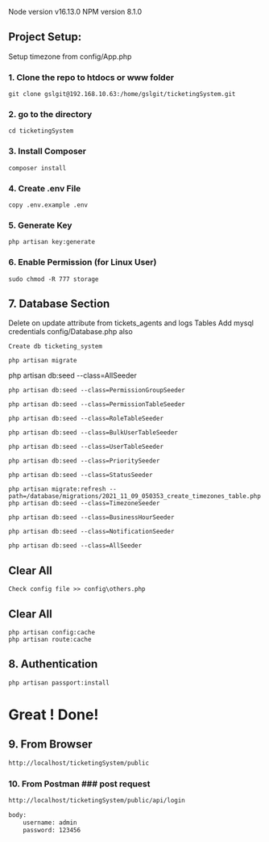 Node version v16.13.0
NPM version 8.1.0

## Project Setup:

Setup timezone from config/App.php

### 1. Clone the repo to htdocs or www folder

```
git clone gslgit@192.168.10.63:/home/gslgit/ticketingSystem.git
```

### 2. go to the directory 
```
cd ticketingSystem
```

### 3. Install Composer
```
composer install
```

### 4. Create .env File
```
copy .env.example .env
```

### 5. Generate Key
```
php artisan key:generate
```

### 6. Enable Permission (for Linux User)

```
sudo chmod -R 777 storage
```

## 7. Database Section
Delete on update attribute from tickets_agents and logs Tables
Add mysql credentials config/Database.php also

```
Create db ticketing_system
```
```
php artisan migrate
```
php artisan db:seed --class=AllSeeder
```
php artisan db:seed --class=PermissionGroupSeeder
```
```
php artisan db:seed --class=PermissionTableSeeder
```
```
php artisan db:seed --class=RoleTableSeeder
```
```
php artisan db:seed --class=BulkUserTableSeeder
```

```
php artisan db:seed --class=UserTableSeeder
```

```
php artisan db:seed --class=PrioritySeeder
```

```
php artisan db:seed --class=StatusSeeder
```
```
php artisan migrate:refresh --path=/database/migrations/2021_11_09_050353_create_timezones_table.php
php artisan db:seed --class=TimezoneSeeder
```
```
php artisan db:seed --class=BusinessHourSeeder
```
```$xslt
php artisan db:seed --class=NotificationSeeder
```
```
php artisan db:seed --class=AllSeeder
```

## Clear All
```
Check config file >> config\others.php
```

## Clear All
```
php artisan config:cache
php artisan route:cache
```

## 8. Authentication

```
php artisan passport:install
```

# Great ! Done! 

## 9. From Browser
```html
http://localhost/ticketingSystem/public
```

### 10. From Postman ### post request
```html
http://localhost/ticketingSystem/public/api/login

body: 
    username: admin
    password: 123456
```


